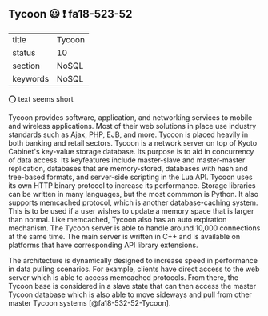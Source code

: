 ## Tycoon :smiley: :exclamation: fa18-523-52


|          |            |
| -------- | ---------- |
| title    | Tycoon     | 
| status   | 10         |
| section  | NoSQL      |
| keywords | NoSQL      |

:o: text seems short

Tycoon provides software, application, and networking services to 
mobile and wireless applications. Most of their web solutions in place
use industry standards such as Ajax, PHP, EJB, and more. Tycoon is 
placed heavily in both banking and retail sectors. Tycoon is a network
server on top of Kyoto Cabinet's key-value storage database. Its 
purpose is to aid in concurrency of data access. Its keyfeatures 
include master-slave and master-master replication, databases that are
memory-stored, databases with hash and tree-based formats, and 
server-side scripting in the Lua API. Tycoon uses its own HTTP
binary protocol to increase its performance. Storage libraries can be
written in many languages, but the most commmon is Python. It also
supports memcached protocol, which is another database-caching system.
This is to be used if a user wishes to update a memory space that is
larger than normal. Like memcached, Tycoon also has an auto expiration
mechanism. The Tycoon server is able to handle around 10,000
connections at the same time. The main server is written in C++ and is
available on platforms that have corresponding API library extensions.

The architecture is dynamically designed to increase speed in
performance in data pulling scenarios. For example, clients have
direct access to the web server which is able to access memcached
protocols. From there, the Tycoon base is considered in a slave state
that can then access the master Tycoon database which is also able to
move sideways and pull from other master Tycoon systems
[@fa18-532-52-Tycoon].

     
